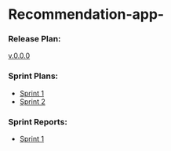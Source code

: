 # Recommendation-app-

### Release Plan: 
[v.0.0.0](https://github.com/guyLee687/Recommendation-app-/blob/main/docs/Release_Plan_v.1.0.md)

### Sprint Plans: 
- [Sprint 1](https://docs.google.com/document/d/1NFoUc8JaAsW9FuV71JW0dg2OfTY6oioDVDM-gCEokTs/edit?usp=sharing) 
- [Sprint 2](https://docs.google.com/document/d/1Y4jSwTy-w1BWtMDH9M8iQ6owd0S0uxHxijrEJRC3wb8/edit?usp=sharing) 

### Sprint Reports: 
- [Sprint 1](https://docs.google.com/document/d/1-dHE85Jfrowxj_OZch3zqLpYKuyyQXbGgKXweOzV__Y/edit?usp=sharing)
